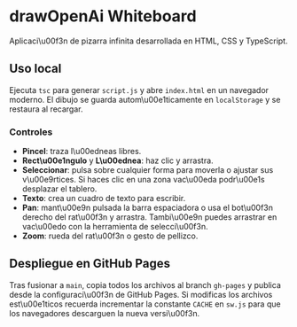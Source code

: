 # drawOpenAi Whiteboard

Aplicaci\u00f3n de pizarra infinita desarrollada en HTML, CSS y TypeScript.

## Uso local

Ejecuta `tsc` para generar `script.js` y abre `index.html` en un navegador moderno. El dibujo se guarda autom\u00e1ticamente en `localStorage` y se restaura al recargar.

### Controles

- **Pincel**: traza l\u00edneas libres.
- **Rect\u00e1ngulo** y **L\u00ednea**: haz clic y arrastra.
- **Seleccionar**: pulsa sobre cualquier forma para moverla o ajustar sus v\u00e9rtices. Si haces clic en una zona vac\u00eda podr\u00e1s desplazar el tablero.
- **Texto**: crea un cuadro de texto para escribir.
- **Pan**: mant\u00e9n pulsada la barra espaciadora o usa el bot\u00f3n derecho del rat\u00f3n y arrastra. Tambi\u00e9n puedes arrastrar en vac\u00edo con la herramienta de selecci\u00f3n.
- **Zoom**: rueda del rat\u00f3n o gesto de pellizco.

## Despliegue en GitHub Pages

Tras fusionar a `main`, copia todos los archivos al branch `gh-pages` y publica desde la configuraci\u00f3n de GitHub Pages. Si modificas los archivos est\u00e1ticos recuerda incrementar la constante `CACHE` en `sw.js` para que los navegadores descarguen la nueva versi\u00f3n.
